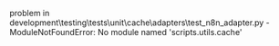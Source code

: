 problem in development\testing\tests\unit\cache\adapters\test_n8n_adapter.py - ModuleNotFoundError: No module named 'scripts.utils.cache'
